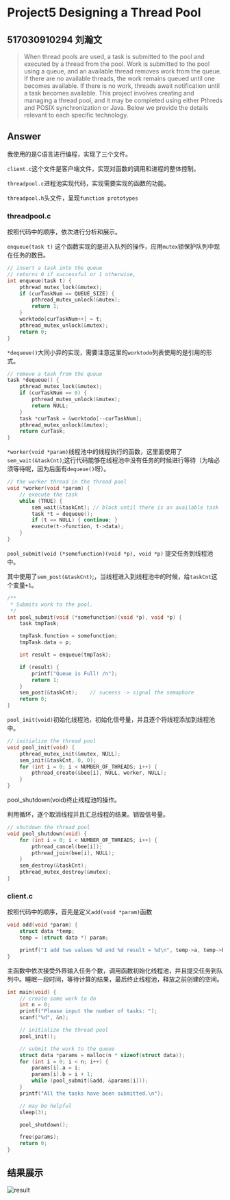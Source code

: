 # Project5 Designing a Thread Pool

## 517030910294 刘瀚文

> When thread pools are used, a task is submitted to the pool and executed by a thread from the pool. Work is submitted to the pool using a queue, and an available thread removes work from the queue. If there are no available threads, the work remains queued until one becomes available. If there is no work, threads await notification until a task becomes available. This project involves creating and managing a thread pool, and it may be completed using either Pthreds and POSIX synchronization or Java. Below we provide the details relevant to each specific technology. 

## Answer

我使用的是C语言进行编程，实现了三个文件。

`client.c`这个文件是客户端文件，实现对函数的调用和进程的整体控制。

`threadpool.c`进程池实现代码，实现需要实现的函数的功能。

`threadpool.h`头文件，呈现`function prototypes`

### threadpool.c

按照代码中的顺序，依次进行分析和展示。

`enqueue(task t)` 这个函数实现的是进入队列的操作，应用`mutex`锁保护队列中现在任务的数目。

```c
// insert a task into the queue
// returns 0 if successful or 1 otherwise, 
int enqueue(task t) {
    pthread_mutex_lock(&mutex);
    if (curTaskNum == QUEUE_SIZE) {
        pthread_mutex_unlock(&mutex);
        return 1;
    }
    worktodo[curTaskNum++] = t;
    pthread_mutex_unlock(&mutex);
    return 0;
}
```

`*dequeue()`大同小异的实现，需要注意这里的`worktodo`列表使用的是引用的形式。

```c
// remove a task from the queue
task *dequeue() {
    pthread_mutex_lock(&mutex);
    if (curTaskNum == 0) {
        pthread_mutex_unlock(&mutex);
        return NULL;
    }
    task *curTask = &worktodo[--curTaskNum];
    pthread_mutex_unlock(&mutex);
    return curTask;
}
```

`*worker(void *param)`线程池中的线程执行的函数，这里面使用了`sem_wait(&taskCnt)`;这行代码能够在线程池中没有任务的时候进行等待（为啥必须等待呢，因为后面有`dequeue()`呀）。

```c
// the worker thread in the thread pool
void *worker(void *param) {
    // execute the task
    while (TRUE) {
        sem_wait(&taskCnt); // block until there is an available task
        task *t = dequeue();
        if (t == NULL) { continue; }
        execute(t->function, t->data);
    }
}
```

`pool_submit(void (*somefunction)(void *p), void *p)` 提交任务到线程池中。

其中使用了`sem_post(&taskCnt)`;，当线程进入到线程池中的时候，给`taskCnt`这个变量`+1`。

```c
/**
 * Submits work to the pool.
 */
int pool_submit(void (*somefunction)(void *p), void *p) {
    task tmpTask;

    tmpTask.function = somefunction;
    tmpTask.data = p;

    int result = enqueue(tmpTask);

    if (result) {
        printf("Queue is Full! /n");
        return 1;
    }
    sem_post(&taskCnt);    // suceess -> signal the semaphore
    return 0;
}
```

`pool_init(void)`初始化线程池，初始化信号量，并且逐个将线程添加到线程池中。

```c
// initialize the thread pool
void pool_init(void) {
    pthread_mutex_init(&mutex, NULL);
    sem_init(&taskCnt, 0, 0);
    for (int i = 0; i < NUMBER_OF_THREADS; i++) {
        pthread_create(&bee[i], NULL, worker, NULL);
    }
}
```

pool_shutdown(void)终止线程池的操作。

利用循环，逐个取消线程并且汇总线程的结果。销毁信号量。

```c
// shutdown the thread pool
void pool_shutdown(void) {
    for (int i = 0; i < NUMBER_OF_THREADS; i++) {
        pthread_cancel(bee[i]);
        pthread_join(bee[i], NULL);
    }
    sem_destroy(&taskCnt);
    pthread_mutex_destroy(&mutex);
}

```

### client.c

按照代码中的顺序，首先是定义`add(void *param)`函数

```c
void add(void *param) {
    struct data *temp;
    temp = (struct data *) param;

    printf("I add two values %d and %d result = %d\n", temp->a, temp->b, temp->a + temp->b);
}
```

主函数中依次接受外界输入任务个数，调用函数初始化线程池，并且提交任务到队列中。睡眠一段时间，等待计算的结果，最后终止线程池，释放之前创建的空间。

```c
int main(void) {
    // create some work to do
    int n = 0;
    printf("Please input the number of tasks: ");
    scanf("%d", &n);

    // initialize the thread pool
    pool_init();

    // submit the work to the queue
    struct data *params = malloc(n * sizeof(struct data));
    for (int i = 0; i < n; i++) {
        params[i].a = i;
        params[i].b = i + 1;
        while (pool_submit(&add, &params[i]));
    }
    printf("All the tasks have been submitted.\n");

    // may be helpful 
    sleep(3);

    pool_shutdown();

    free(params);
    return 0;
}
```



## 结果展示

![result](https://s3.ap-east-1.amazonaws.com/stark99.com/blog-image/project5_thread_pool.png)

